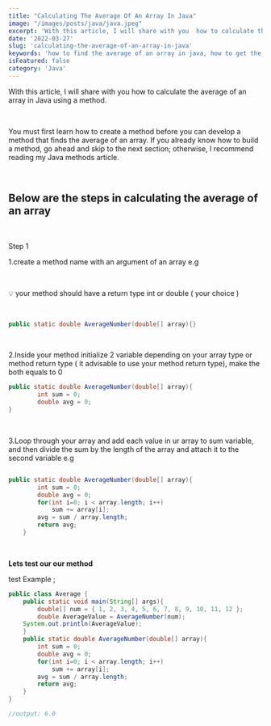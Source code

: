 ```yaml
---
title: "Calculating The Average Of An Array In Java"
image: "/images/posts/java/java.jpeg"
excerpt: 'With this article, I will share with you  how to calculate the average of an array in Java using a method.' 
date: '2022-03-27'
slug: 'calculating-the-average-of-an-array-in-java'
keywords: 'how to find the average of an array in java, how to get the average of an array in java'
isFeatured: false
category: 'Java'
---
```


With this article, I will share with you  how to calculate the average of an array in Java using a method.

&nbsp;


You must first learn how to create a method before you can develop a method that finds the average of an array. If you already know how to build a method, go ahead and skip to the next section; otherwise, I recommend reading my Java methods article.

&nbsp;


## Below are the steps in calculating the average of an array

&nbsp;


Step 1

1.create a method name with an argument of an array e.g

&nbsp;

<aside>
💡 your method should have a return type int or double (  your choice )

</aside>

&nbsp;

```java
public static double AverageNumber(double[] array){}
```

&nbsp;


2.Inside your method  initialize  2 variable depending on your array type or method return type ( it advisable to use your method return type), make the both equals to 0  

```java
public static double AverageNumber(double[] array){
        int sum = 0;
        double avg = 0;
}
```

&nbsp;


3.Loop through your array and  add each value in ur array to sum variable, and then divide the sum by the length of the array and attach it to the second variable e.g

```java

public static double AverageNumber(double[] array){
        int sum = 0;
        double avg = 0;
        for(int i=0; i < array.length; i++)
            sum += array[i];
        avg = sum / array.length;
        return avg;
    }
```

&nbsp;


**Lets test our our method** 

test Example ;

```java
public class Average {
    public static void main(String[] args){
        double[] num = { 1, 2, 3, 4, 5, 6, 7, 8, 9, 10, 11, 12 };
        double AverageValue = AverageNumber(num);
    System.out.println(AverageValue);
    }
    public static double AverageNumber(double[] array){
        int sum = 0;
        double avg = 0;
        for(int i=0; i < array.length; i++)
            sum += array[i];
        avg = sum / array.length;
        return avg;
    }
}

//output: 6.0
```